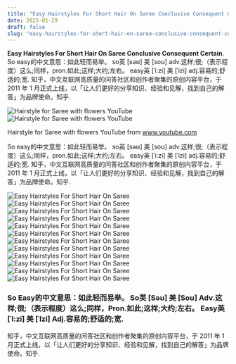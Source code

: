 ```yaml
---
title: "Easy Hairstyles For Short Hair On Saree Conclusive Consequent Certain"
date: 2025-01-29
draft: false
slug: "easy-hairstyles-for-short-hair-on-saree-conclusive-consequent-certain" 
---
```


**Easy Hairstyles For Short Hair On Saree Conclusive Consequent Certain**. So easy的中文意思：如此轻而易举。 so英 [səʊ] 美 [soʊ] adv.这样;很;（表示程度）这么;同样，pron.如此;这样;大约;左右。 easy英 [ˈi:zi] 美 [ˈizi] adj.容易的;舒适的;宽. 知乎，中文互联网高质量的问答社区和创作者聚集的原创内容平台，于 2011 年 1 月正式上线，以「让人们更好的分享知识、经验和见解，找到自己的解答」为品牌使命。知乎.

![Hairstyle for Saree with flowers YouTube](https://i.ytimg.com/vi/JObByv5tNU4/maxresdefault.jpg)![Hairstyle for Saree with flowers YouTube](https://i.ytimg.com/vi/JObByv5tNU4/maxresdefault.jpg)

Hairstyle for Saree with flowers YouTube from www.youtube.com

So easy的中文意思：如此轻而易举。 so英 [səʊ] 美 [soʊ] adv.这样;很;（表示程度）这么;同样，pron.如此;这样;大约;左右。 easy英 [ˈi:zi] 美 [ˈizi] adj.容易的;舒适的;宽. 知乎，中文互联网高质量的问答社区和创作者聚集的原创内容平台，于 2011 年 1 月正式上线，以「让人们更好的分享知识、经验和见解，找到自己的解答」为品牌使命。知乎.

![Easy Hairstyles For Short Hair On Saree ](https://i.ytimg.com/vi/Fkb8nzScdtU/maxresdefault.jpg " Top 185+ Easy hairstyles for short hair on saree")![Easy Hairstyles For Short Hair On Saree ](https://i.pinimg.com/736x/c6/7b/93/c67b9302e0d6fac7f6db75651f91a29a.jpg " Pin by Ashwini Madiraju on Hair Styles Traditional hairstyle, Simple")![Easy Hairstyles For Short Hair On Saree ](https://i.ytimg.com/vi/c4pJG3zqciU/maxresdefault.jpg " Top 100 + Kerala saree hairstyles for short hair")![Easy Hairstyles For Short Hair On Saree ](https://tailoringinhindi.com/wp-content/uploads/2023/02/Nauvari-Saree-Hairstyle-for-Short-Hair.jpg " 50+ Hairstyle for Saree Short Hair (2025) TailoringinHindi")![Easy Hairstyles For Short Hair On Saree ](https://tailoringinhindi.com/wp-content/uploads/2023/02/Hairstyle-on-Paithani-Saree-for-Short-Hair.jpg " 50+ Hairstyle for Saree Short Hair (2024) TailoringinHindi")![Easy Hairstyles For Short Hair On Saree ](https://tailoringinhindi.com/wp-content/uploads/2023/02/Hairstyles-for-Short-Curly-Hair-on-Saree.jpg " 50+ Hairstyle for Saree Short Hair (2024) TailoringinHindi")![Easy Hairstyles For Short Hair On Saree ](https://tailoringinhindi.com/wp-content/uploads/2023/02/Hairstyle-in-Saree-for-Short-Hair-3.jpg " 50+ Hairstyle for Saree Short Hair (2025) TailoringinHindi")![Easy Hairstyles For Short Hair On Saree ](https://cdn0.weddingwire.in/article/9173/original/960/jpg/93719-easy-hairstyles-for-short-hair-to-do-at-home-mandira-bedi-short-hair-with-saree.jpeg " 6 Cute & Easy Hairstyles for Short Hair to Create at Home Now")![Easy Hairstyles For Short Hair On Saree ](https://i.ytimg.com/vi/ETGbjSIgEtU/maxresdefault.jpg " Top 185+ Easy hairstyles for short hair on saree")![Easy Hairstyles For Short Hair On Saree ](https://www.fashionlady.in/wp-content/uploads/2016/11/hairstyles-for-saree.jpg " Hairstyle Of Short Hair On Saree Hairstyle Guides")![Easy Hairstyles For Short Hair On Saree ](https://i.ytimg.com/vi/EnY130hqkDM/maxresdefault.jpg " Easy festive hairstyle with jasmine flower short hair hairstyle for")![Easy Hairstyles For Short Hair On Saree ](https://i.ytimg.com/vi/JObByv5tNU4/maxresdefault.jpg " Hairstyle for Saree with flowers YouTube")

### So Easy的中文意思：如此轻而易举。 So英 [Səʊ] 美 [Soʊ] Adv.这样;很;（表示程度）这么;同样，Pron.如此;这样;大约;左右。 Easy英 [ˈI:zi] 美 [ˈIzi] Adj.容易的;舒适的;宽.

知乎，中文互联网高质量的问答社区和创作者聚集的原创内容平台，于 2011 年 1 月正式上线，以「让人们更好的分享知识、经验和见解，找到自己的解答」为品牌使命。知乎.